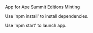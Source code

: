 App for Ape Summit Editions Minting

Use 'npm install' to install dependencies.


Use 'npm start' to launch app.

